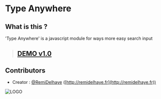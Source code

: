 # Type Anywhere

What is this ?
--------------

'Type Anywhere' is a javascript module for ways more easy search input

> ## [DEMO v1.0](http://remidelhaye.github.io/typeanywhere)

Contributors
------------

 * Creator : [@RemiDelhaye](https://github.com/RemiDelhaye) ([http://remidelhaye.fr](http://remidelhaye.fr))

![LOGO](https://0.gravatar.com/avatar/b867d3750146b4d398dcb293a6b9f54d?d=https%3A%2F%2Fidenticons.github.com%2F81fff818bf329a77a227684f463a541d.png&amp;r=x&amp;s=20)
